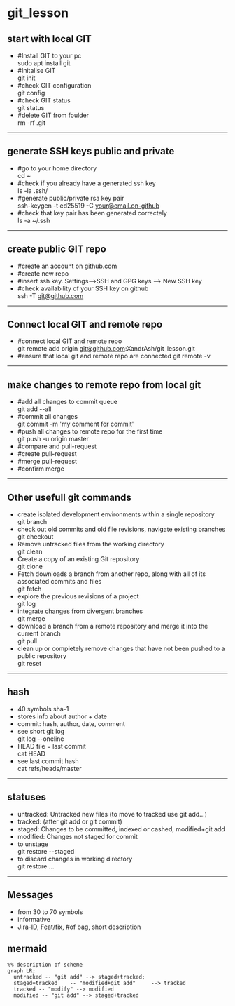 # git_lesson

## start with local GIT

- #Install GIT to your pc <br>
sudo apt install git
- #Initalise GIT<br>
git init
- #check GIT configuration<br>
git config
- #check GIT status <br>
git status
- #delete GIT from foulder <br>
rm -rf .git

---------------

## generate SSH keys public and private

- #go to your home directory <br>
cd ~
- #check if you already have a generated ssh key <br>
ls -la .ssh/
- #generate public/private rsa key pair <br>
ssh-keygen -t ed25519 -C your@email.on-github
- #check that key pair has been generated correctely <br>
ls -a ~/.ssh

--------

## create public GIT repo

- #create an account on github.com
- #create new repo
- #insert ssh key. Settings-->SSH and GPG keys --> New SSH key
- #check availability of your SSH key on github <br>
ssh -T git@github.com 

----------

## Connect local GIT and remote repo

- #connect local GIT and remote repo <br>
git remote add origin git@github.com:XandrAsh/git_lesson.git
- #ensure that local git and remote repo are connected
git remote -v

------------

## make changes to remote repo from local git

- #add all changes to commit queue <br>
git add --all
- #commit all changes <br>
git commit -m 'my comment for commit'
- #push all changes to remote repo for the first time <br> 
git push -u origin master
- #compare and pull-request <br>
- #create pull-request <br>
- #merge pull-request <br>
- #confirm merge  <br>

----------

## Other usefull git commands
- create isolated development environments within a single repository  <br>
git branch 
- check out old commits and old file revisions, navigate existing branches  <br>
git checkout
- Remove untracked files from the working directory  <br>
git clean 
- Create a copy of an existing Git repository  <br>
git clone 
- Fetch downloads a branch from another repo, along with all of its associated commits and files  <br>
git fetch 
- explore the previous revisions of a project  <br>
git log
- integrate changes from divergent branches  <br>
git merge 
- download a branch from a remote repository and merge it into the current branch  <br>
git pull 
- clean up or completely remove changes that have not been pushed to a public repository  <br>
git reset 


---------

## hash

- 40 symbols sha-1  <br>
- stores info about author + date  <br>
- commit: hash, author, date, comment  <br>
- see short git log <br>
git log --oneline
- HEAD file = last commit <br>
cat HEAD
- see last commit hash  <br>
cat refs/heads/master

----------

## statuses 

- untracked: Untracked new files (to move to tracked use git add...)  <br>
- tracked: (after git add or git commit)  <br>
- staged: Changes to be committed, indexed or cashed,  modified+git add <br>
- modified: Changes not staged for commit <br>
- to unstage   <br>
git restore --staged
- to discard changes in working directory <br>
git restore ...

--------

## Messages

- from 30 to 70 symbols <br>
- informative <br>
- Jira-ID, Feat/fix,  #of bag, short description <br>

## mermaid
```mermaid
%% description of scheme
graph LR;
  untracked -- "git add" --> staged+tracked;
  staged+tracked    -- "modified+git add"     --> tracked
  tracked -- "modify" --> modified
  modified -- "git add" --> staged+tracked
```
